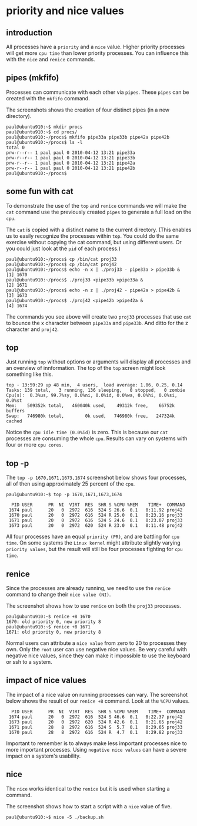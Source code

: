 # priority and nice values

## introduction

All processes have a `priority` and a `nice` value. Higher
priority processes will get more `cpu time` than lower priority
processes. You can influence this with the `nice` and
`renice` commands.

## pipes (mkfifo)

Processes can communicate with each other via `pipes`.
These `pipes` can be created with the `mkfifo` command.

The screenshots shows the creation of four distinct pipes (in a new
directory).

    paul@ubuntu910:~$ mkdir procs
    paul@ubuntu910:~$ cd procs/
    paul@ubuntu910:~/procs$ mkfifo pipe33a pipe33b pipe42a pipe42b
    paul@ubuntu910:~/procs$ ls -l
    total 0
    prw-r--r-- 1 paul paul 0 2010-04-12 13:21 pipe33a
    prw-r--r-- 1 paul paul 0 2010-04-12 13:21 pipe33b
    prw-r--r-- 1 paul paul 0 2010-04-12 13:21 pipe42a
    prw-r--r-- 1 paul paul 0 2010-04-12 13:21 pipe42b
    paul@ubuntu910:~/procs$
            

## some fun with cat

To demonstrate the use of the `top` and `renice` commands we will make
the `cat` command use the previously created `pipes` to generate a full
load on the `cpu`.

The `cat` is copied with a distinct name to the current directory. (This
enables us to easily recognize the processes within `top`. You could do
the same exercise without copying the cat command, but using different
users. Or you could just look at the `pid` of each process.)

    paul@ubuntu910:~/procs$ cp /bin/cat proj33
    paul@ubuntu910:~/procs$ cp /bin/cat proj42
    paul@ubuntu910:~/procs$ echo -n x | ./proj33 - pipe33a > pipe33b &
    [1] 1670
    paul@ubuntu910:~/procs$ ./proj33 <pipe33b >pipe33a &
    [2] 1671
    paul@ubuntu910:~/procs$ echo -n z | ./proj42 - pipe42a > pipe42b &
    [3] 1673
    paul@ubuntu910:~/procs$ ./proj42 <pipe42b >pipe42a &
    [4] 1674
            

The commands you see above will create two `proj33` processes that use
`cat` to bounce the x character between `pipe33a` and `pipe33b`. And
ditto for the z character and `proj42`.

## top

Just running `top` without options or arguments will display all
processes and an overview of innformation. The top of the `top` screen
might look something like this.

    top - 13:59:29 up 48 min,  4 users,  load average: 1.06, 0.25, 0.14
    Tasks: 139 total,   3 running, 136 sleeping,   0 stopped,   0 zombie
    Cpu(s):  0.3%us, 99.7%sy, 0.0%ni, 0.0%id, 0.0%wa, 0.0%hi, 0.0%si, 0.0%st
    Mem:    509352k total,   460040k used,    49312k free,    66752k buffers
    Swap:   746980k total,        0k used,   746980k free,   247324k cached
            

Notice the `cpu idle time (0.0%id)` is zero. This is because our `cat`
processes are consuming the whole `cpu`. Results can vary on systems
with four or more `cpu cores`.

## top -p

The `top -p 1670,1671,1673,1674` screenshot below shows four processes,
all of then using approximately 25 percent of the `cpu`.

    paul@ubuntu910:~$ top -p 1670,1671,1673,1674

      PID USER      PR  NI  VIRT  RES  SHR S %CPU %MEM    TIME+  COMMAND
     1674 paul      20   0  2972  616  524 S 26.6  0.1   0:11.92 proj42
     1670 paul      20   0  2972  616  524 R 25.0  0.1   0:23.16 proj33
     1671 paul      20   0  2972  616  524 S 24.6  0.1   0:23.07 proj33
     1673 paul      20   0  2972  620  524 R 23.0  0.1   0:11.48 proj42
            

All four processes have an equal `priority (PR)`, and are battling for
`cpu time`. On some systems the `Linux kernel` might attribute slightly
varying `priority values`, but the result will still be four processes
fighting for `cpu time`.

## renice

Since the processes are already running, we need to use the
`renice` command to change their `nice value (NI)`.

The screenshot shows how to use `renice` on both the `proj33` processes.

    paul@ubuntu910:~$ renice +8 1670
    1670: old priority 0, new priority 8
    paul@ubuntu910:~$ renice +8 1671
    1671: old priority 0, new priority 8
            

Normal users can attribute a `nice value` from zero to 20 to processes
they own. Only the `root` user can use negative nice values. Be very
careful with negative nice values, since they can make it impossible to
use the keyboard or ssh to a system.

## impact of nice values

The impact of a nice value on running processes can vary. The screenshot
below shows the result of our `renice +8` command. Look at the `%CPU`
values.

      PID USER      PR  NI  VIRT  RES  SHR S %CPU %MEM    TIME+  COMMAND
     1674 paul      20   0  2972  616  524 S 46.6  0.1   0:22.37 proj42
     1673 paul      20   0  2972  620  524 R 42.6  0.1   0:21.65 proj42
     1671 paul      28   8  2972  616  524 S  5.7  0.1   0:29.65 proj33
     1670 paul      28   8  2972  616  524 R  4.7  0.1   0:29.82 proj33
            

Important to remember is to always make less important processes nice to
more important processes. Using `negative nice values` can have a severe
impact on a system\'s usability.

## nice

The `nice` works identical to the `renice` but it is used
when starting a command.

The screenshot shows how to start a script with a `nice` value of five.

    paul@ubuntu910:~$ nice -5 ./backup.sh
            
